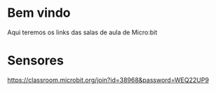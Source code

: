 # Bem vindo 

Aqui teremos os links das salas de aula de Micro:bit


# Sensores
https://classroom.microbit.org/join?id=38968&password=WEQ22UP9
